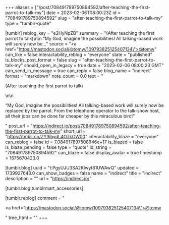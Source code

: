 +++
aliases = ["/post/708491789750894592/after-teaching-the-first-parrot-to-talk-my"]
date = 2023-02-06T08:00:23Z
id = "708491789750894592"
slug = "after-teaching-the-first-parrot-to-talk-my"
type = "tumblr-quote"

[tumblr]
reblog_key = "e2HyNpZB"
summary = "(After teaching the first parrot to talk)\n\n “My God, imagine the possibilities! All talking-based work will surely now be..."
source = "<a href=\"https://mastodon.social/@tomw/109793825125407134\">@tomw</a>"
can_like = false
interactability_reblog = "everyone"
state = "published"
is_blocks_post_format = false
slug = "after-teaching-the-first-parrot-to-talk-my"
should_open_in_legacy = true
date = "2023-02-06 08:00:23 GMT"
can_send_in_message = true
can_reply = false
blog_name = "indirect"
format = "markdown"
note_count = 0.0
text = "<p>(After teaching the first parrot to talk)</p>\n\n<p>&ldquo;My God, imagine the possibilities! All talking-based work will surely now be replaced by the parrot. From the telephone operator to the talk-show host, all their jobs can be done far cheaper by this miraculous bird!&rdquo;</p>"
post_url = "https://indirect.io/post/708491789750894592/after-teaching-the-first-parrot-to-talk-my"
short_url = "https://tmblr.co/ZY3jbydL4OTkOW00"
interactability_blaze = "everyone"
can_reblog = false
id = 7.084917897508946e+17
is_blazed = false
is_blaze_pending = false
type = "quote"
id_string = "708491789750894592"
can_blaze = false
display_avatar = true
timestamp = 1675670423.0

[tumblr.blog]
uuid = "t:PgyUJU3SA2Klwyt81UWAwQ"
updated = 1739927643.0
can_show_badges = false
name = "indirect"
title = "indirect"
description = ""
url = "https://indirect.io/"

[tumblr.blog.tumblrmart_accessories]

[tumblr.reblog]
comment = "<p><a href=\"https://mastodon.social/@tomw/109793825125407134\">@tomw</a></p>"
tree_html = ""
+++
